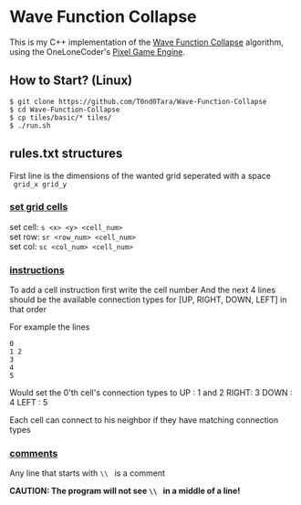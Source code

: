 # Wave Function Collapse
This is my C++ implementation of the [Wave Function Collapse](https://en.wikipedia.org/wiki/Wave_function_collapse) algorithm, using the OneLoneCoder's [Pixel Game Engine](https://github.com/OneLoneCoder/olcPixelGameEngine).

## How to Start? (Linux)
```console
$ git clone https://github.com/T0nd0Tara/Wave-Function-Collapse
$ cd Wave-Function-Collapse
$ cp tiles/basic/* tiles/
$ ./run.sh
```

## rules.txt structures
First line is the dimensions of the wanted grid seperated with a space  
` 
grid_x grid_y
`

### <u>set grid cells</u>
set cell: `s <x> <y> <cell_num>`  
set row: `sr <row_num> <cell_num>`  
set col: `sc <col_num> <cell_num>`  

### <u>instructions</u>
To add a cell instruction first write the cell number
And the next 4 lines should be the available connection types for [UP, RIGHT, DOWN, LEFT] in that order
  
For example the lines
```
0
1 2
3
4
5
```
Would set the 0'th cell's connection types to
UP   : 1 and 2
RIGHT: 3
DOWN : 4
LEFT : 5

Each cell can connect to his neighbor if they have matching connection types

### <u>comments</u>
Any line that starts with `\\ ` is a comment

**CAUTION: The program will not see `\\ ` in a middle of a line!**
